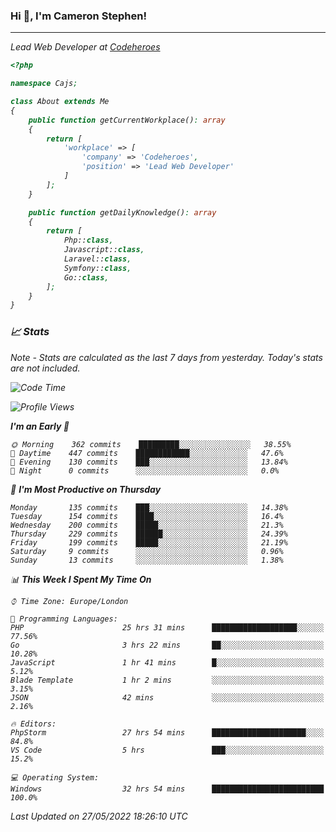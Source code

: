 ### Hi 👋, I'm Cameron Stephen!
<hr>
<p><em>Lead Web Developer at <a href="https://codeheroes.co.uk">Codeheroes</a></p>


```php
<?php

namespace Cajs;

class About extends Me
{
    public function getCurrentWorkplace(): array
    {
        return [
            'workplace' => [
                'company' => 'Codeheroes',
                'position' => 'Lead Web Developer'
            ]
        ];
    }

    public function getDailyKnowledge(): array
    {
        return [
            Php::class,
            Javascript::class,
            Laravel::class,
            Symfony::class,
            Go::class,
        ];
    }
}
```

### 📈 Stats
<p><em>Note - Stats are calculated as the last 7 days from yesterday. Today's stats are not included.</em></p>


<!--START_SECTION:waka-->
![Code Time](http://img.shields.io/badge/Code%20Time-2%2C915%20hrs%2053%20mins-blue)

![Profile Views](http://img.shields.io/badge/Profile%20Views-0-blue)

**I'm an Early 🐤** 

```text
🌞 Morning    362 commits    █████████░░░░░░░░░░░░░░░░   38.55% 
🌆 Daytime    447 commits    ████████████░░░░░░░░░░░░░   47.6% 
🌃 Evening    130 commits    ███░░░░░░░░░░░░░░░░░░░░░░   13.84% 
🌙 Night      0 commits      ░░░░░░░░░░░░░░░░░░░░░░░░░   0.0%

```
📅 **I'm Most Productive on Thursday** 

```text
Monday       135 commits    ███░░░░░░░░░░░░░░░░░░░░░░   14.38% 
Tuesday      154 commits    ████░░░░░░░░░░░░░░░░░░░░░   16.4% 
Wednesday    200 commits    █████░░░░░░░░░░░░░░░░░░░░   21.3% 
Thursday     229 commits    ██████░░░░░░░░░░░░░░░░░░░   24.39% 
Friday       199 commits    █████░░░░░░░░░░░░░░░░░░░░   21.19% 
Saturday     9 commits      ░░░░░░░░░░░░░░░░░░░░░░░░░   0.96% 
Sunday       13 commits     ░░░░░░░░░░░░░░░░░░░░░░░░░   1.38%

```


📊 **This Week I Spent My Time On** 

```text
⌚︎ Time Zone: Europe/London

💬 Programming Languages: 
PHP                      25 hrs 31 mins      ███████████████████░░░░░░   77.56% 
Go                       3 hrs 22 mins       ██░░░░░░░░░░░░░░░░░░░░░░░   10.28% 
JavaScript               1 hr 41 mins        █░░░░░░░░░░░░░░░░░░░░░░░░   5.12% 
Blade Template           1 hr 2 mins         ░░░░░░░░░░░░░░░░░░░░░░░░░   3.15% 
JSON                     42 mins             ░░░░░░░░░░░░░░░░░░░░░░░░░   2.16%

🔥 Editors: 
PhpStorm                 27 hrs 54 mins      █████████████████████░░░░   84.8% 
VS Code                  5 hrs               ███░░░░░░░░░░░░░░░░░░░░░░   15.2%

💻 Operating System: 
Windows                  32 hrs 54 mins      █████████████████████████   100.0%

```


 Last Updated on 27/05/2022 18:26:10 UTC
<!--END_SECTION:waka-->
